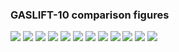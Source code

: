 ### GASLIFT-10 comparison figures

![](figs/GASLIFT-10_FIELD-RATE.png)
![](figs/GASLIFT-10_FIELD-TOTAL.png)
![](figs/GASLIFT-10_GROUP-B1.png)
![](figs/GASLIFT-10_GROUP-C1.png)
![](figs/GASLIFT-10_GROUP-M5N.png)
![](figs/GASLIFT-10_GROUP-M5S.png)
![](figs/GASLIFT-10_GROUP-PLAT-A.png)
![](figs/GASLIFT-10_WELL-B-1H.png)
![](figs/GASLIFT-10_WELL-B-2H.png)
![](figs/GASLIFT-10_WELL-B-3H.png)
![](figs/GASLIFT-10_WELL-C-1H.png)
![](figs/GASLIFT-10_WELL-C-2H.png)
